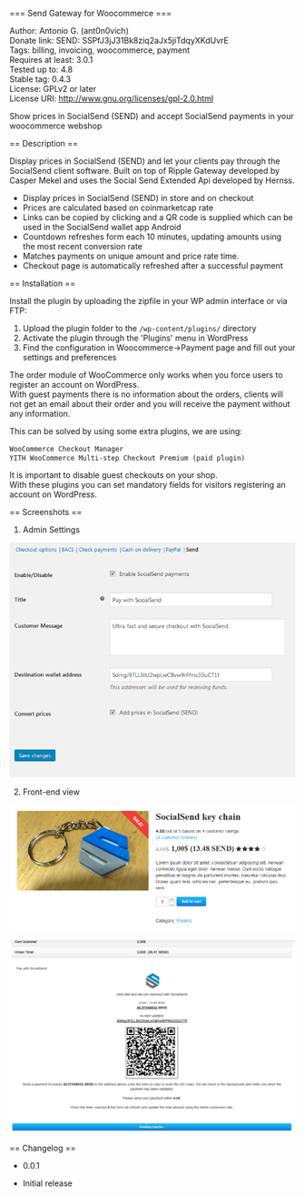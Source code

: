=== Send Gateway for Woocommerce ===

Author: Antonio G. (ant0n0vich)  
Donate link: SEND: SSPfJ3jJ31Bk8ziq2aJx5jiTdqyXKdUvrE  
Tags: billing, invoicing, woocommerce, payment  
Requires at least: 3.0.1  
Tested up to: 4.8  
Stable tag: 0.4.3  
License: GPLv2 or later  
License URI: http://www.gnu.org/licenses/gpl-2.0.html  

Show prices in SocialSend (SEND) and accept SocialSend payments in your woocommerce webshop

== Description ==

Display prices in SocialSend (SEND) and let your clients pay through the SocialSend client software. Built on top of Ripple Gateway developed by Casper Mekel and uses the Social Send Extended Api developed by Hernss. 

* Display prices in SocialSend (SEND) in store and on checkout
* Prices are calculated based on coinmarketcap rate
* Links can be copied by clicking and a QR code is supplied which can be used in the SocialSend wallet app Android
* Countdown refreshes form each 10 minutes, updating amounts using the most recent conversion rate
* Matches payments on unique amount and price rate time.
* Checkout page is automatically refreshed after a successful payment 

== Installation ==

Install the plugin by uploading the zipfile in your WP admin interface or via FTP:

1. Upload the plugin folder to the `/wp-content/plugins/` directory
2. Activate the plugin through the 'Plugins' menu in WordPress
3. Find the configuration in Woocommerce->Payment page and fill out your settings and preferences

The order module of WooCommerce only works when you force users to register an account on WordPress.  
With guest payments there is no information about the orders, clients will not get an email about their order and you will receive the payment without any information.

This can be solved by using some extra plugins, we are using:

    WooCommerce Checkout Manager
    YITH WooCommerce Multi-step Checkout Premium (paid plugin)

It is important to disable guest checkouts on your shop.  
With these plugins you can set mandatory fields for visitors registering an account on WordPress.

== Screenshots ==

1. Admin Settings

![screenshot-1](assets/screenshot-1.png?raw=true "screenshot-1")

2. Front-end view

![screenshot-2](assets/screenshot-2.png?raw=true "screenshot-2")

![screenshot-3](assets/screenshot-3.png?raw=true "screenshot-3")

== Changelog ==

- 0.0.1
* Initial release





